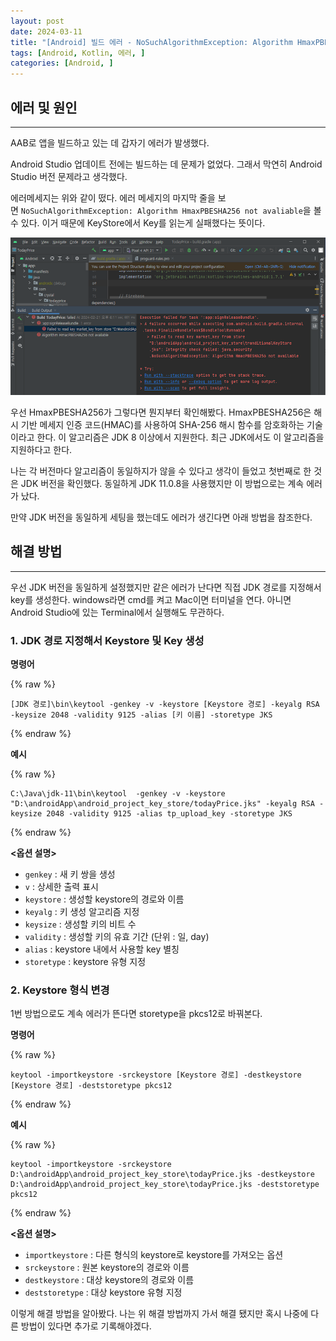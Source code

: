 ```yaml
---
layout: post
date: 2024-03-11
title: "[Android] 빌드 에러 - NoSuchAlgorithmException: Algorithm HmaxPBESHA256 not avaliable"
tags: [Android, Kotlin, 에러, ]
categories: [Android, ]
---
```








## 에러 및 원인


---


AAB로 앱을 빌드하고 있는 데 갑자기 에러가 발생했다.


Android Studio 업데이트 전에는 빌드하는 데 문제가 없었다. 그래서 막연히 Android Studio 버전 문제라고 생각했다.



에러메세지는 위와 같이 떴다. 에러 메세지의 마지막 줄을 보면 `NoSuchAlgorithmException: Algorithm HmaxPBESHA256 not avaliable`을 볼 수 있다. 이거 때문에 KeyStore에서 Key를 읽는게 실패했다는 뜻이다.


![0](/assets/img/GBD15/0.png)


우선 HmaxPBESHA256가 그렇다면 뭔지부터 확인해봤다. HmaxPBESHA256은 해시 기반 메세지 인증 코드(HMAC)를 사용하여 SHA-256 해시 함수를 암호화하는 기술이라고 한다. 이 알고리즘은 JDK 8 이상에서 지원한다. 최근 JDK에서도 이 알고리즘을 지원하다고 한다.


나는 각 버전마다 알고리즘이 동일하지가 않을 수 있다고 생각이 들었고 첫번째로 한 것은 JDK 버전을 확인했다. 동일하게 JDK 11.0.8을 사용했지만 이 방법으로는 계속 에러가 났다.


만약 JDK 버전을 동일하게 세팅을 했는데도 에러가 생긴다면 아래 방법을 참조한다.



## 해결 방법


---


우선 JDK 버전을 동일하게 설정했지만 같은 에러가 난다면 직접 JDK 경로를 지정해서 key를 생성한다. windows라면 cmd를 켜고 Mac이면 터미널을 연다. 아니면 Android Studio에 있는 Terminal에서 실행해도 무관하다.



### 1. JDK 경로 지정해서 Keystore 및 Key 생성


**명령어**



{% raw %}
```shell
[JDK 경로]\bin\keytool -genkey -v -keystore [Keystore 경로] -keyalg RSA -keysize 2048 -validity 9125 -alias [키 이름] -storetype JKS
```
{% endraw %}



**예시**



{% raw %}
```shell
C:\Java\jdk-11\bin\keytool  -genkey -v -keystore "D:\androidApp\android_project_key_store/todayPrice.jks" -keyalg RSA -keysize 2048 -validity 9125 -alias tp_upload_key -storetype JKS
```
{% endraw %}



**<옵션 설명>**

- `genkey` : 새 키 쌍을 생성
- `v` : 상세한 출력 표시
- `keystore` : 생성할 keystore의 경로와 이름
- `keyalg` : 키 생성 알고리즘 지정
- `keysize` : 생성할 키의 비트 수
- `validity` : 생성할 키의 유효 기간 (단위 : 일, day)
- `alias` : keystore 내에서 사용할 key 별칭
- `storetype` : keystore 유형 지정


### 2. Keystore 형식 변경


1번 방법으로도 계속 에러가 뜬다면 storetype을 pkcs12로 바꿔본다.


**명령어**



{% raw %}
```shell
keytool -importkeystore -srckeystore [Keystore 경로] -destkeystore [Keystore 경로] -deststoretype pkcs12
```
{% endraw %}



**예시**



{% raw %}
```shell
keytool -importkeystore -srckeystore D:\androidApp\android_project_key_store\todayPrice.jks -destkeystore D:\androidApp\android_project_key_store\todayPrice.jks -deststoretype pkcs12
```
{% endraw %}



**<옵션 설명>**

- `importkeystore` : 다른 형식의 keystore로 keystore를 가져오는 옵션
- `srckeystore` : 원본 keystore의 경로와 이름
- `destkeystore` : 대상 keystore의 경로와 이름
- `deststoretype` : 대상 keystore 유형 지정

이렇게 해결 방법을 알아봤다. 나는 위 해결 방법까지 가서 해결 됐지만 혹시 나중에 다른 방법이 있다면 추가로 기록해야겠다.

